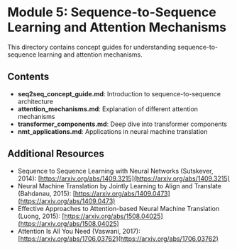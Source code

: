 # Module 5: Sequence-to-Sequence Learning and Attention Mechanisms

This directory contains concept guides for understanding sequence-to-sequence learning and attention mechanisms.

## Contents

- **seq2seq_concept_guide.md**: Introduction to sequence-to-sequence architecture
- **attention_mechanisms.md**: Explanation of different attention mechanisms
- **transformer_components.md**: Deep dive into transformer components
- **nmt_applications.md**: Applications in neural machine translation

## Additional Resources

- Sequence to Sequence Learning with Neural Networks (Sutskever, 2014): [https://arxiv.org/abs/1409.3215](https://arxiv.org/abs/1409.3215)
- Neural Machine Translation by Jointly Learning to Align and Translate (Bahdanau, 2015): [https://arxiv.org/abs/1409.0473](https://arxiv.org/abs/1409.0473)
- Effective Approaches to Attention-based Neural Machine Translation (Luong, 2015): [https://arxiv.org/abs/1508.04025](https://arxiv.org/abs/1508.04025)
- Attention Is All You Need (Vaswani, 2017): [https://arxiv.org/abs/1706.03762](https://arxiv.org/abs/1706.03762)
